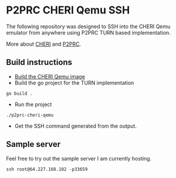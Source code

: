 # P2PRC CHERI Qemu SSH 
The following repository was designed to SSH into 
the CHERI Qemu emulator from anywhere using 
P2PRC TURN based implementation. 

More about [CHERI](https://www.cl.cam.ac.uk/research/security/ctsrd/cheri/) and [P2PRC](https://github.com/Akilan1999/p2p-rendering-computation).

## Build instructions
- [Build the CHERI Qemu image](https://github.com/CTSRD-CHERI/cheribuild)
- Build the go project for the TURN implementation  
```
go build .
```
- Run the project
```
./p2prc-cheri-qemu
```
- Get the SSH command generated from the output.

## Sample server 
Feel free to try out the sample server I am currently hosting. 
```
ssh root@64.227.168.102 -p33659
```
